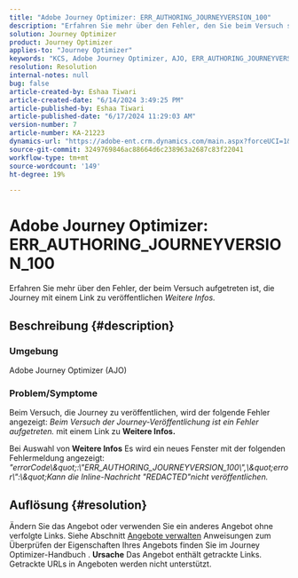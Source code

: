 ```yaml
---
title: "Adobe Journey Optimizer: ERR_AUTHORING_JOURNEYVERSION_100"
description: "Erfahren Sie mehr über den Fehler, den Sie beim Versuch sehen, die Journey zu veröffentlichen."
solution: Journey Optimizer
product: Journey Optimizer
applies-to: "Journey Optimizer"
keywords: "KCS, Adobe Journey Optimizer, AJO, ERR_AUTHORING_JOURNEYVERSION_100, Journey veröffentlichen"
resolution: Resolution
internal-notes: null
bug: false
article-created-by: Eshaa Tiwari
article-created-date: "6/14/2024 3:49:25 PM"
article-published-by: Eshaa Tiwari
article-published-date: "6/17/2024 11:29:03 AM"
version-number: 7
article-number: KA-21223
dynamics-url: "https://adobe-ent.crm.dynamics.com/main.aspx?forceUCI=1&pagetype=entityrecord&etn=knowledgearticle&id=372117a9-652a-ef11-840a-6045bd029b18"
source-git-commit: 3249769846ac88664d6c238963a2687c83f22041
workflow-type: tm+mt
source-wordcount: '149'
ht-degree: 19%

---
```


# Adobe Journey Optimizer: ERR_AUTHORING_JOURNEYVERSION_100


Erfahren Sie mehr über den Fehler, der beim Versuch aufgetreten ist, die Journey mit einem Link zu veröffentlichen *Weitere Infos.*

## Beschreibung {#description}


### <b>Umgebung</b>

Adobe Journey Optimizer (AJO)

### <b>Problem/Symptome</b>

Beim Versuch, die Journey zu veröffentlichen, wird der folgende Fehler angezeigt: *Beim Versuch der Journey-Veröffentlichung ist ein Fehler aufgetreten.* mit einem Link zu <b>Weitere Infos.</b>

Bei Auswahl von <b>Weitere Infos</b> Es wird ein neues Fenster mit der folgenden Fehlermeldung angezeigt:
*&quot;errorCode\\\&quot;:\\&quot;ERR_AUTHORING_JOURNEYVERSION_100\\&quot;,\\\&quot;error\\&quot;:\\\&quot;Kann die Inline-Nachricht &quot;REDACTED&quot;nicht veröffentlichen.*

## Auflösung {#resolution}


Ändern Sie das Angebot oder verwenden Sie ein anderes Angebot ohne verfolgte Links. Siehe Abschnitt [Angebote verwalten](https://experienceleague.adobe.com/docs/journey-optimizer/using/offer-decisioning/managing-offers-in-the-offer-library/configure-offers/creating-personalized-offers.html?lang=de#offer-list) Anweisungen zum Überprüfen der Eigenschaften Ihres Angebots finden Sie im Journey Optimizer-Handbuch .
<b>Ursache</b>
Das Angebot enthält getrackte Links. Getrackte URLs in Angeboten werden nicht unterstützt.
